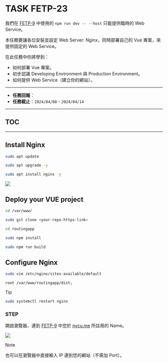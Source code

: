 # TASK FETP-23

我們在 [FETP-9](https://www.notion.so/sdc-nycu/Vue-Environment-and-Initialization-f3494b38c2654c489689f97d8d373d2a?pvs=4) 中使用的 `npm run dev -- --host` 只能提供臨時的 Web Service。

本任務要讓各位安裝並設定 Web Server: Nginx，同時部署自己的 Vue 專案，來提供固定的 Web Service。

在此任務中你將學到：
- 如何部署 Vue 專案。
- 初步認識 Developing Environment 與 Production Environment。
- 如何提供 Web Service（建立你的網站）。

---

- **任務回報**：
- **任務截止**：`2024/04/08` - `2024/04/14`

---

## TOC


---

## Install Nginx

```sh
sudo apt update
```

```sh
sudo apt upgrade -y
```

```sh
sudo apt install nginx -y
```

![](https://imgur.com/8qtTmVx.png)

## Deploy your VUE project

```sh
cd /var/www/
```

```sh
sudo git clone <your-repo-https-link>
```

```sh
cd routingapp
```

```sh
sudo npm install
```

```sh
sudo npm run build
```

## Configure Nginx

```sh
sudo vim /etc/nginx/sites-available/default
```

```
root /var/www/routingapp/dist;
```

> [!TIP]
> 

```sh
sudo systemctl restart nginx
```

### STEP

開啟瀏覽器，連到 [FETP-9](https://www.notion.so/sdc-nycu/Vue-Environment-and-Initialization-f3494b38c2654c489689f97d8d373d2a?pvs=4) 中您於 [nycu.me](https://nycu.me/) 所註冊的 Name。

![](https://imgur.com/4XTPoGl.png)

> [!NOTE]
> 也可以在瀏覽器中直接輸入 IP 連到您的網站（不需加 Port）。